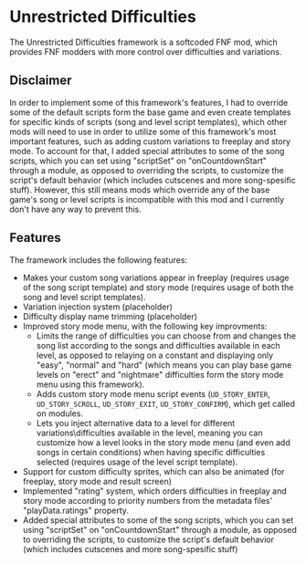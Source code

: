 # Unrestricted Difficulties

The Unrestricted Difficulties framework is a softcoded FNF mod, which provides FNF modders with more control over difficulties and variations.

## Disclaimer
In order to implement some of this framework's features, I had to override some of the default scripts form the base game and even create templates for specific kinds of scripts (song and level script templates), which other mods will need to use in order to utilize some of this framework's most important features, such as adding custom variations to freeplay and story mode. To account for that, I added special attributes to some of the song scripts, which you can set using "scriptSet" on "onCountdownStart" through a module, as opposed to overriding the scripts, to customize the script's default behavior (which includes cutscenes and more song-spesific stuff). However, this still means mods which override any of the base game's song or level scripts is incompatible with this mod and I currently don't have any way to prevent this.

## Features

The framework includes the following features:
- Makes your custom song variations appear in freeplay (requires usage of the song script template) and story mode (requires usage of both the song and level script templates).
- Variation injection system (placeholder)
- Difficulty display name trimming (placeholder)
- Improved story mode menu, with the following key improvments:
  - Limits the range of difficulties you can choose from and changes the song list according to the songs and difficulties available in each level, as opposed to relaying on a constant and displaying only "easy", "normal" and "hard" (which means you can play base game levels on "erect" and "nightmare" difficulties form the story mode menu using this framework).
  - Adds custom story mode menu script events (`UD_STORY_ENTER`, `UD_STORY_SCROLL`, `UD_STORY_EXIT`, `UD_STORY_CONFIRM`), which get called on modules.
  - Lets you inject alternative data to a level for different variations\difficulties available in the level, meaning you can customize how a level looks in the story mode menu (and even add songs in certain conditions) when having specific difficulties selected (requires usage of the level script template).
- Support for custom difficulty sprites, which can also be animated (for freeplay, story mode and result screen)
- Implemented "rating" system, which orders difficulties in freeplay and story mode according to priority numbers from the metadata files' "playData.ratings" property.
- Added special attributes to some of the song scripts, which you can set using "scriptSet" on "onCountdownStart" through a module, as opposed to overriding the scripts, to customize the script's default behavior (which includes cutscenes and more song-spesific stuff)
